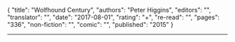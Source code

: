 {
"title": "Wolfhound Century",
"authors": "Peter Higgins",
"editors": "",
"translator": "",
"date": "2017-08-01",
"rating": "+",
"re-read": "",
"pages": "336",
"non-fiction": "",
"comic": "",
"published": "2015"
}

---
